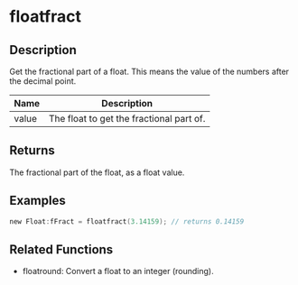 # floatfract

## Description

Get the fractional part of a float. This means the value of the numbers after the decimal point.

| Name  | Description                              |
| ----- | ---------------------------------------- |
| value | The float to get the fractional part of. |

## Returns

The fractional part of the float, as a float value.

## Examples

```c
new Float:fFract = floatfract(3.14159); // returns 0.14159
```

## Related Functions

- floatround: Convert a float to an integer (rounding).
